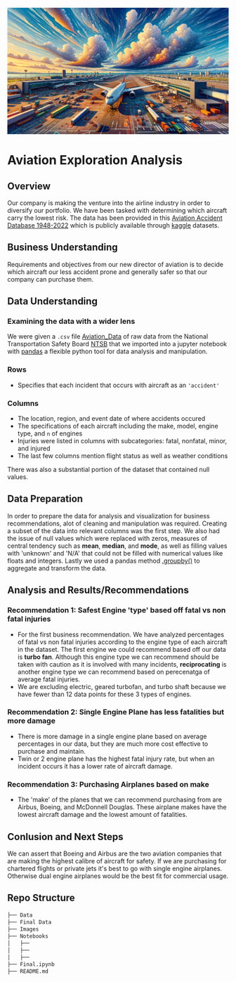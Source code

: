 ![Alt text](Images/airplane_readme_final.png)
# Aviation Exploration Analysis
## Overview
Our company is making the venture into the airline industry in order to diversify our portfolio. We have been tasked with determining which aircraft carry the lowest risk. The data has been provided in this [Aviation Accident Database 1948-2022](https://www.kaggle.com/datasets/khsamaha/aviation-accident-database-synopses) which is publicly available through [kaggle](https://www.kaggle.com/) datasets.  
## Business Understanding
Requirements and objectives from our new director of aviation is to decide which aircraft our less accident prone and generally safer so that our company can purchase them.
## Data Understanding
### Examining the data with a wider lens
We were given a `.csv` file [Aviation_Data](https://github.com/pyamin1878/Airline_DS_Project/blob/main/Data/Aviation_Data.csv) of raw data from the National Transportation Safety Board [NTSB](https://www.ntsb.gov/Pages/AviationQueryv2.aspx) that we imported into a jupyter notebook with [pandas](https://pandas.pydata.org/) a flexible python tool for data analysis and manipulation. 
### Rows
- Specifies that each incident that occurs with aircraft as an `'accident'` 
### Columns
- The location, region, and event date of where accidents occured
- The specifications of each aircraft including the make, model, engine type, and `n` of engines
- Injuries were listed in columns with subcategories: fatal, nonfatal, minor, and injured
- The last few columns mention flight status as well as weather conditions

There was also a substantial portion of the dataset that contained null values. 
## Data Preparation
In order to prepare the data for analysis and visualization for business recommendations, alot of cleaning and manipulation was required. Creating a subset of the data into relevant columns was the first step. We also had the issue of null values which were replaced with zeros, measures of central tendency such as **mean**, **median**, and **mode**, as well as filling values with 'unknown' and 'N/A' that could not be filled with numerical values like floats and integers. Lastly we used a pandas method [.groupby()](https://pandas.pydata.org/docs/reference/api/pandas.DataFrame.groupby.html) to aggregate and transform the data.
## Analysis and Results/Recommendations
### Recommendation 1: Safest Engine 'type' based off fatal vs non fatal injuries
- For the first business recommendation. We have analyzed percentages of fatal vs non fatal injuries according to the engine type of each aircraft in the dataset. The first engine we could recommend based off our data is **turbo fan**. Although this engine type we can recommend should be taken with caution as it is involved with many incidents, **reciprocating** is another engine type we can recommend based on perecenatga of average fatal injuries.  
- We are excluding electric, geared turbofan, and turbo shaft because we have fewer than 12 data points for these 3 types of engines. 
### Recommendation 2: Single Engine Plane has less fatalities but more damage
- There is more damage in a single engine plane based on average percentages in our data, but they are much more cost effective to purchase and maintain. 
- Twin or 2 engine plane has the highest fatal injury rate, but when an incident occurs it has a lower rate of aircraft damage.
### Recommendation 3: Purchasing Airplanes based on make
- The 'make' of the planes that we can recommend purchasing from are Airbus, Boeing, and McDonnell Douglas. These airplane makes have the lowest aircraft damage and the lowest amount of fatalities. 
## Conlusion and Next Steps
We can assert that Boeing and Airbus are the two aviation companies that are making the highest calibre of aircraft for safety. If we are purchasing for chartered flights or private jets it's best to go with single engine airplanes. Otherwise dual engine airplanes would be the best fit for commercial usage.
## Repo Structure
```
├── Data
├── Final Data
├── Images
├── Notebooks
│   ├──
│   ├── 
│   ├── 
├── Final.ipynb
├── README.md
```